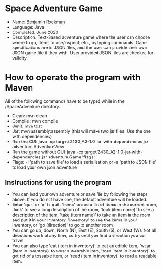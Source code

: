 # Space Adventure Game
* Name: Benjamin Rockman
* Language: Java
* Completed: June 2020
* Description: Text-Based adventure game where the user can choose where to go, items to use/inspect, etc., by typing commands. Game specifications are in JSON files, and the user can provide their own JSON game file if they wish. User provided JSON files are checked for validity.

# How to operate the program with Maven
All of the following commands have to be typed while in the /SpaceAdventure directory.
* Clean:  mvn clean
* Compile : mvn compile
* Junit: mvn test
* Jar: mvn assembly:assembly (this will make two jar files.  Use the one with dependencies)
* Run the GUI: java -cp target/2430_A2-1.0-jar-with-dependencies.jar adventure.AdventureView
* Run the game without GUI: java -cp target/2430_A2-1.0-jar-with-dependencies.jar adventure.Game 'flags'
* Flags: -l 'path to save file' to load a serialization or -a 'path to JSON file' to load your own json adventure

## Instructions for using the program
* You can load your own adventure or save file by following the steps above. If you do not have one, the default adventure will be loaded. 
* Enter 'quit' or 'q' to quit, 'items' to see a list of items in the current room, 'look' to see a long description of the room, 'look (item name)' to see a description of the item, 'take (item name)' to take an item in the room and put it in your inventory, 'inventory' to see the items in your inventory, or 'go (direction)' to go to another room. 
* You can go up, down, North (N), East (E), South (S), or West (W). Not all directions work at any time, so try until you find a direction you can travel. 
* You can also type 'eat (item in inventory)' to eat an edible item, 'wear (item in inventory)' to wear a wearable item, 'toss (item in inventory)' to get rid of a tossable item, or 'read (item in inventory)' to read a readable item.

